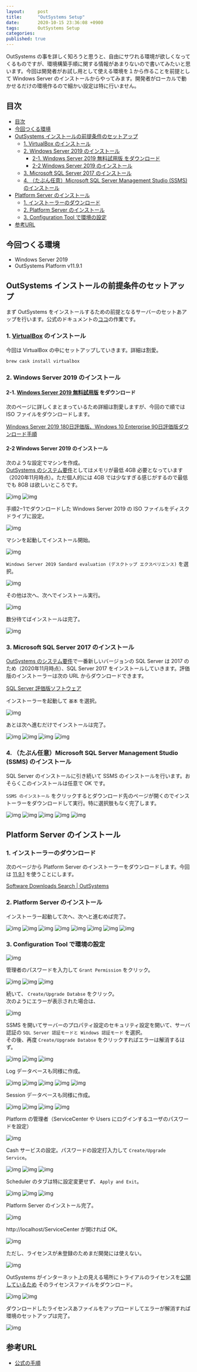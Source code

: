 ```yaml
---
layout:     post
title:      "OutSystems Setup"
date:       2020-10-15 23:36:08 +0900
tags:       OutSystems Setup
categories: 
published: true
---
```


OutSystems の事を詳しく知ろうと思うと、自由にサワれる環境が欲しくなってくるものですが、環境構築手順に関する情報があまりないので書いてみたいと思います。今回は開発者がお試し用として使える環境を１から作ることを前提として Windows Server のインストールからやってみます。開発者がローカルで動かせるだけの環境作るので細かい設定は特に行いません。

## 目次

<!-- @import "[TOC]" {cmd="toc" depthFrom=1 depthTo=6 orderedList=false} -->

<!-- code_chunk_output -->

- [目次](#目次)
- [今回つくる環境](#今回つくる環境)
- [OutSystems インストールの前提条件のセットアップ](#outsystems-インストールの前提条件のセットアップ)
  - [1. VirtualBox のインストール](#1-virtualbox-のインストール)
  - [2. Windows Server 2019 のインストール](#2-windows-server-2019-のインストール)
    - [2-1. Windows Server 2019 無料試用版 をダウンロード](#2-1-windows-server-2019-無料試用版-をダウンロード)
    - [2-2 Windows Server 2019 のインストール](#2-2-windows-server-2019-のインストール)
  - [3. Microsoft SQL Server 2017 のインストール](#3-microsoft-sql-server-2017-のインストール)
  - [4. （たぶん任意）Microsoft SQL Server Management Studio (SSMS) のインストール](#4-たぶん任意microsoft-sql-server-management-studio-ssms-のインストール)
- [Platform Server のインストール](#platform-server-のインストール)
  - [1. インストーラーのダウンロード](#1-インストーラーのダウンロード)
  - [2. Platform Server のインストール](#2-platform-server-のインストール)
  - [3. Configuration Tool で環境の設定](#3-configuration-tool-で環境の設定)
- [参考URL](#参考url)

<!-- /code_chunk_output -->

## 今回つくる環境

- Windows Server 2019
- OutSystems Platform v11.9.1

## OutSystems インストールの前提条件のセットアップ

まず OutSystems をインストールするための前提となるサーバーのセットあアップを行います。公式のドキュメントの[ココ](https://success.outsystems.com/ja-jp/Documentation/11/Setting_Up_OutSystems#_7)の作業です。

### 1. [VirtualBox](https://www.virtualbox.org/) のインストール

今回は VirtualBox の中にセットアップしていきます。詳細は割愛。

```sh
brew cask install virtualbox
```

### 2. Windows Server 2019 のインストール

#### 2-1. [Windows Server 2019 無料試用版](https://www.microsoft.com/ja-jp/windows-server/trial) をダウンロード

次のページに詳しくまとまっているため詳細は割愛しますが、今回ので順では ISO ファイルをダウンロードします。

[Windows Server 2019 180日評価版、Windows 10 Enterprise 90日評価版ダウンロード手順](https://qiita.com/bitterrich/items/d22d1a0fe02d08b1faed)

#### 2-2 Windows Server 2019 のインストール

次のような設定でマシンを作成。  
[OutSystems のシステム要件](https://success.outsystems.com/Documentation/11/Setting_Up_OutSystems/OutSystems_system_requirements)としてはメモリが最低 4GB 必要となっています（2020年11月時点）。ただ個人的には 4GB では少なすぎる感じがするので最低でも 8GB は欲しいところです。

![img](assets/2020-10-15-001-1024.webp)
![img](assets/2020-10-15-002-1024.webp)

手順2−1でダウンロードした Windows Server 2019 の ISO ファイルをディスクドライブに設定。

![img](assets/2020-10-15-003-1024.webp)

マシンを起動してインストール開始。

![img](assets/2020-10-15-005-1024.webp)

`Windows Server 2019 Sandard evaluation (デスクトップ エクスペリエンス)` を選択。

![img](assets/2020-10-15-006-1024.webp)

その他は次へ、次へでインストール実行。

![img](assets/2020-10-15-007-1024.webp)

数分待てばインストールは完了。

![img](assets/2020-10-15-008-1024.webp)

### 3. Microsoft SQL Server 2017 のインストール

[OutSystems のシステム要件](https://success.outsystems.com/Documentation/11/Setting_Up_OutSystems/OutSystems_system_requirements)で一番新しいバージョンの SQL Server は 2017 のため（2020年11月時点）、SQL Server 2017 をインストールしていきます。評価版のインストーラーは次の URL からダウンロードできます。

[SQL Server 評価版ソフトウェア](https://www.microsoft.com/ja-jp/evalcenter/evaluate-sql-server-2019)

インストーラーを起動して `基本` を選択。

![img](assets/2020-10-15-009-1024.webp)

あとは次へ進むだけでインストールは完了。

![img](assets/2020-10-15-010-1024.webp)
![img](assets/2020-10-15-011-1024.webp)
![img](assets/2020-10-15-012-1024.webp)
![img](assets/2020-10-15-013-1024.webp)

### 4. （たぶん任意）Microsoft SQL Server Management Studio (SSMS) のインストール

SQL Server のインストールに引き続いて SSMS のインストールを行います。おそらくこのインストールは任意で OK です。

`SSMS のインストール` をクリックするとダウンロード先のページが開くのでインストーラーをダウンロードして実行。特に選択肢もなく完了します。

![img](assets/2020-10-15-014-1024.webp)
![img](assets/2020-10-15-015-1024.webp)
![img](assets/2020-10-15-016-1024.webp)
![img](assets/2020-10-15-017-1024.webp)
![img](assets/2020-10-15-018-1024.webp)

## Platform Server のインストール

### 1. インストーラーのダウンロード

次のページから Platform Server のインストーラーをダウンロードします。今回は [11.9.1](https://www.outsystems.com/downloads/ScreenDetails.aspx?MajorVersion=11&ReleaseId=19511&ComponentName=Platform+Server) を使うことにします。

[Software Downloads Search | OutSystems](https://www.outsystems.com/Downloads/search/Platform-Server/11/)

### 2. Platform Server のインストール

インストーラー起動して次へ、次へと進むめば完了。

![img](assets/2020-10-15-019-1024.webp)
![img](assets/2020-10-15-020-1024.webp)
![img](assets/2020-10-15-021-1024.webp)
![img](assets/2020-10-15-022-1024.webp)
![img](assets/2020-10-15-023-1024.webp)
![img](assets/2020-10-15-024-1024.webp)
![img](assets/2020-10-15-025-1024.webp)
![img](assets/2020-10-15-026-1024.webp)

### 3. Configuration Tool で環境の設定

![img](assets/2020-10-15-027-1024.webp)

管理者のパスワードを入力して `Grant Permission` をクリック。

![img](assets/2020-10-15-028-1024.webp)
![img](assets/2020-10-15-029-1024.webp)
![img](assets/2020-10-15-030-1024.webp)

続いて、 `Create/Upgrade Databse` をクリック。  
次のようにエラーが表示された場合は、

![img](assets/2020-10-15-031-1024.webp)

SSMS を開いてサーバーのプロパティ設定のセキュリティ設定を開いて、サーバ認証の `SQL Server 認証モードと Windows 認証モード` を選択。  
その後、再度 `Create/Upgrade Databse` をクリックすればエラーは解消するはず。

![img](assets/2020-10-15-032-1024.webp)
![img](assets/2020-10-15-033-1024.webp)
![img](assets/2020-10-15-034-1024.webp)

Log データベースも同様に作成。

![img](assets/2020-10-15-035-1024.webp)
![img](assets/2020-10-15-036-1024.webp)
![img](assets/2020-10-15-037-1024.webp)
![img](assets/2020-10-15-038-1024.webp)
![img](assets/2020-10-15-039-1024.webp)

Session データベースも同様に作成。

![img](assets/2020-10-15-040-1024.webp)
![img](assets/2020-10-15-041-1024.webp)
![img](assets/2020-10-15-042-1024.webp)
![img](assets/2020-10-15-043-1024.webp)

Platform の管理者（ServiceCenter や Users にログインするユーザのパスワードを設定）

![img](assets/2020-10-15-044-1024.webp)

Cash サービスの設定。パスワードの設定打入力して `Create/Upgrade Service`。

![img](assets/2020-10-15-045-1024.webp)
![img](assets/2020-10-15-046-1024.webp)
![img](assets/2020-10-15-047-1024.webp)

Scheduler のタブは特に設定変更せず、 `Apply and Exit`。

![img](assets/2020-10-15-048-1024.webp)
![img](assets/2020-10-15-049-1024.webp)
![img](assets/2020-10-15-050-1024.webp)

Platform Server のインストール完了。

![img](assets/2020-10-15-051-1024.webp)

http://localhost/ServiceCenter が開ければ OK。

![img](assets/2020-10-15-052-1024.webp)

ただし、ライセンスが未登録のためまだ開発には使えない。

![img](assets/2020-10-15-053-1024.webp)

OutSystems がインターネット上の見える場所にトライアルのライセンスを[公開しているため](https://myfilerepo.blob.core.windows.net/sources/license.lic) そのライセンスファイルをダウンロード。

![img](assets/2020-10-15-054-1024.webp)
![img](assets/2020-10-15-055-1024.webp)

ダウンロードしたライセンスあファイルをアップロードしてエラーが解消すれば環境のセットアップは完了。

![img](assets/2020-10-15-056-1024.webp)

## 参考URL

- [公式の手順](https://success.outsystems.com/ja-jp/Documentation/11/Setting_Up_OutSystems#install-the-platform-server)